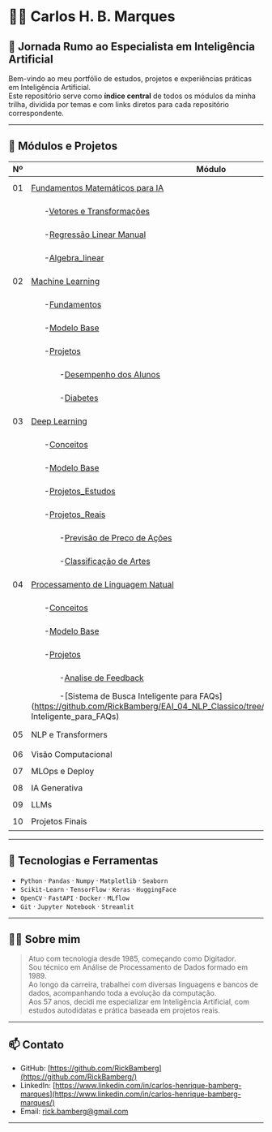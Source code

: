 # 👨‍💻 Carlos H. B. Marques  
## 🧭 Jornada Rumo ao Especialista em Inteligência Artificial

Bem-vindo ao meu portfólio de estudos, projetos e experiências práticas em Inteligência Artificial.  
Este repositório serve como **índice central** de todos os módulos da minha trilha, dividida por temas e com links diretos para cada repositório correspondente.

---

## 🚀 Módulos e Projetos

| Nº | Módulo                            | Status          |
|----|-----------------------------------|-----------------|
| 01 | [Fundamentos Matemáticos para IA](https://github.com/RickBamberg/EAI_01_Funtamentos_Matematica_para_IA) | ✅ Concluído | 
|    | &nbsp;&nbsp;&nbsp;&nbsp;&nbsp;&nbsp;-[Vetores e Transformações](https://github.com/RickBamberg/EAI_01_Funtamentos_Matematica_para_IA/tree/main/01_Vetores_e_Transformações) | ✅ Concluído | 
|    | &nbsp;&nbsp;&nbsp;&nbsp;&nbsp;&nbsp;-[Regressão Linear Manual](https://github.com/RickBamberg/EAI_01_Funtamentos_Matematica_para_IA/tree/main/02_Regressão_Linear_Manual) | ✅ Concluído | 
|    | &nbsp;&nbsp;&nbsp;&nbsp;&nbsp;&nbsp;-[Algebra_linear](https://github.com/RickBamberg/EAI_01_Funtamentos_Matematica_para_IA/tree/main/03_Algebra_linear) | ✅ Concluído | 
| 02 | [Machine Learning](https://github.com/RickBamberg/EAI_02_Machine_learning) | ✅ Concluído | 
|    | &nbsp;&nbsp;&nbsp;&nbsp;&nbsp;&nbsp;-[Fundamentos](https://github.com/RickBamberg/EAI_02_Machine_learning/tree/main/Fundamentos) | ✅ Concluído | 
|    | &nbsp;&nbsp;&nbsp;&nbsp;&nbsp;&nbsp;-[Modelo Base](https://github.com/RickBamberg/EAI_02_Machine_learning/tree/main/Modelo_Base) | ✅ Concluído | 
|    | &nbsp;&nbsp;&nbsp;&nbsp;&nbsp;&nbsp;-[Projetos](https://github.com/RickBamberg/EAI_02_Machine_learning/tree/main/Projetos) | ✅ Concluído | 
|    | &nbsp;&nbsp;&nbsp;&nbsp;&nbsp;&nbsp;&nbsp;&nbsp;&nbsp;&nbsp;&nbsp;&nbsp;&nbsp;-[Desempenho dos Alunos](https://github.com/RickBamberg/EAI_02_Machine_learning/tree/main/Projetos/Desempenho_dos_Alunos) | ✅ Concluído | 
|    | &nbsp;&nbsp;&nbsp;&nbsp;&nbsp;&nbsp;&nbsp;&nbsp;&nbsp;&nbsp;&nbsp;&nbsp;&nbsp;-[Diabetes](https://github.com/RickBamberg/EAI_02_Machine_learning/tree/main/Projetos/Diabetes) | ✅ Concluído | 
| 03 | [Deep Learning](https://github.com/RickBamberg/EAI_03_Deep_Learning) | ✅ Concluído | 
|    | &nbsp;&nbsp;&nbsp;&nbsp;&nbsp;&nbsp;-[Conceitos](https://github.com/RickBamberg/EAI_03_Deep_Learning/tree/main/Conceitos) | ✅ Concluído | 
|    | &nbsp;&nbsp;&nbsp;&nbsp;&nbsp;&nbsp;-[Modelo Base](https://github.com/RickBamberg/EAI_03_Deep_Learning/tree/main/Modelos_Base) | ✅ Concluído | 
|    | &nbsp;&nbsp;&nbsp;&nbsp;&nbsp;&nbsp;-[Projetos_Estudos](https://github.com/RickBamberg/EAI_03_Deep_Learning/tree/main/Projetos_Estudos) | ✅ Concluído | 
|    | &nbsp;&nbsp;&nbsp;&nbsp;&nbsp;&nbsp;-[Projetos_Reais](https://github.com/RickBamberg/EAI_03_Deep_Learning/tree/main/Projetos_Reais) | ✅ Concluído | 
|    | &nbsp;&nbsp;&nbsp;&nbsp;&nbsp;&nbsp;&nbsp;&nbsp;&nbsp;&nbsp;&nbsp;&nbsp;&nbsp;-[Previsão de Preco de Ações](https://github.com/RickBamberg/EAI_03_Deep_Learning/tree/main/Projetos_Reais/Previsao_Acoes) | ✅ Concluído | 
|    | &nbsp;&nbsp;&nbsp;&nbsp;&nbsp;&nbsp;&nbsp;&nbsp;&nbsp;&nbsp;&nbsp;&nbsp;&nbsp;-[Classificação de Artes](https://github.com/RickBamberg/EAI_03_Deep_Learning/tree/main/Projetos_Reais/ArtClassifier) | ✅ Concluído | 
| 04 | [Processamento de Linguagem Natual](https://github.com/RickBamberg/EAI_04_NLP_Classico) | ✅ Concluído | – |
|    | &nbsp;&nbsp;&nbsp;&nbsp;&nbsp;&nbsp;-[Conceitos](https://github.com/RickBamberg/EAI_04_NLP_Classico/tree/main/Fundamentos) | ✅ Concluído | 
|    | &nbsp;&nbsp;&nbsp;&nbsp;&nbsp;&nbsp;-[Modelo Base](https://github.com/RickBamberg/EAI_04_NLP_Classico/tree/main/Modelos_Base) | ✅ Concluído | 
|    | &nbsp;&nbsp;&nbsp;&nbsp;&nbsp;&nbsp;-[Projetos](https://github.com/RickBamberg/EAI_04_NLP_Classico/tree/main/Projetos) | ✅ Concluído | 
|    | &nbsp;&nbsp;&nbsp;&nbsp;&nbsp;&nbsp;&nbsp;&nbsp;&nbsp;&nbsp;&nbsp;&nbsp;&nbsp;-[Analise de Feedback](https://github.com/RickBamberg/EAI_04_NLP_Classico/tree/main/Projetos/Analise_de_Feedback) | ✅ Concluído | 
|    | &nbsp;&nbsp;&nbsp;&nbsp;&nbsp;&nbsp;&nbsp;&nbsp;&nbsp;&nbsp;&nbsp;&nbsp;&nbsp;-[Sistema de Busca Inteligente para FAQs](https://github.com/RickBamberg/EAI_04_NLP_Classico/tree/main/Projetos/Sistema_de_Busca Inteligente_para_FAQs) | ✅ Concluído | 
| 05 | NLP e Transformers                | 🚧 Em Andamento | – |
| 06 | Visão Computacional               | ⏳ Próximo      | – |
| 07 | MLOps e Deploy                    | ⏳ Próximo      | – |
| 08 | IA Generativa                     | ⏳ Próximo      | – |
| 09 | LLMs                              | ⏳ Próximo      | – |
| 10 | Projetos Finais                   | ⏳ Em breve     | – |

---

## 🧠 Tecnologias e Ferramentas

- `Python` · `Pandas` · `Numpy` · `Matplotlib` · `Seaborn`
- `Scikit-Learn` · `TensorFlow` · `Keras` · `HuggingFace`
- `OpenCV` · `FastAPI` · `Docker` · `MLflow`
- `Git` · `Jupyter Notebook` · `Streamlit`

---

## 👨‍🔧 Sobre mim

> Atuo com tecnologia desde 1985, começando como Digitador.  
> Sou técnico em Análise de Processamento de Dados formado em 1989.  
> Ao longo da carreira, trabalhei com diversas linguagens e bancos de dados, acompanhando toda a evolução da computação.  
> Aos 57 anos, decidi me especializar em Inteligência Artificial, com estudos autodidatas e prática baseada em projetos reais.

---

## 📫 Contato

- GitHub: [https://github.com/RickBamberg](https://github.com/RickBamberg/)
- LinkedIn: [https://www.linkedin.com/in/carlos-henrique-bamberg-marques](https://www.linkedin.com/in/carlos-henrique-bamberg-marques/)
- Email: [rick.bamberg@gmail.com](mailto:rick.bamberg@gmail.com)

---

